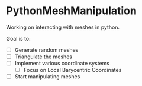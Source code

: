 # PythonMeshManipulation
Working on interacting with meshes in python.

Goal is to:

- [ ] Generate random meshes
- [ ] Triangulate the meshes
- [ ] Implement various coordinate systems
  - [ ] Focus on Local Barycentric Coordinates
- [ ] Start manipulating meshes
